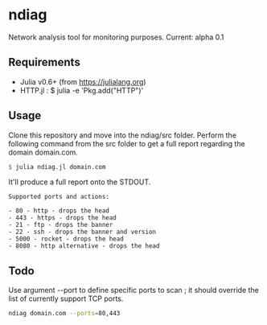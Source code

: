 # ndiag
Network analysis tool for monitoring purposes.
Current: alpha 0.1

## Requirements

* Julia v0.6+ (from https://julialang.org)
* HTTP.jl : $ julia -e 'Pkg.add("HTTP")' 

## Usage

Clone this repository and move into the ndiag/src folder. Perform the following command from the src folder to get a full report regarding the domain domain.com.

```julia
$ julia ndiag.jl domain.com
```
It'll produce a full report onto the STDOUT.

```text
Supported ports and actions:

- 80 - http - drops the head
- 443 - https - drops the head
- 21 - ftp - drops the banner
- 22 - ssh - drops the banner and version
- 5000 - rocket - drops the head
- 8080 - http alternative - drops the head
```

## Todo

Use argument --port to define specific ports to scan ; it should override the list of currently support TCP ports.

```bash
ndiag domain.com --ports=80,443
```
